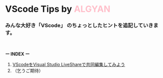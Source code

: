 # VScode Tips by <font color=pink>ALGYAN </font><br>


### みんな大好き「VScode」 のちょっとしたヒントを追記していきます。<br>
<br>

**ー INDEX ー**

1. [VScodeをVisual Studio LiveShareで共同編集してみよう](how-to-use-liveshare.md)
2. （乞うご期待）
